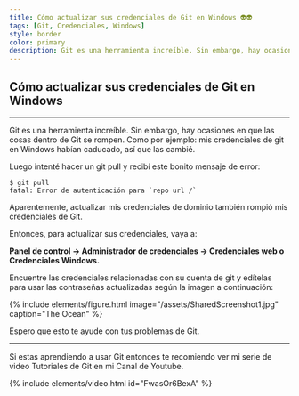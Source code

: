```yaml
---
title: Cómo actualizar sus credenciales de Git en Windows 👽👽
tags: [Git, Credenciales, Windows]
style: border
color: primary
description: Git es una herramienta increíble. Sin embargo, hay ocasiones en que las cosas dentro de Git se rompen. Como por ejemplo: mis credenciales de git en Windows habían caducado, así que las cambié.
---
```


## Cómo actualizar sus credenciales de Git en Windows
----------

Git es una herramienta increíble. Sin embargo, hay ocasiones en que las cosas dentro de Git se rompen. Como por ejemplo: mis credenciales de git en Windows habían caducado, así que las cambié.

Luego intenté hacer un git pull y recibí este bonito mensaje de error:

```terminal
$ git pull
fatal: Error de autenticación para `repo url /`
 ```

Aparentemente, actualizar mis credenciales de dominio también rompió mis credenciales de Git.

Entonces, para actualizar sus credenciales, vaya a:

**Panel de control -> Administrador de credenciales -> Credenciales web o Credenciales Windows.**

Encuentre las credenciales relacionadas con su cuenta de git y edítelas para usar las contraseñas actualizadas según la imagen a continuación:

{% include elements/figure.html image="/assets/SharedScreenshot1.jpg" caption="The Ocean" %}

Espero que esto te ayude con tus problemas de Git.

------------------------

Si estas aprendiendo a usar Git entonces te recomiendo ver mi serie de video Tutoriales de Git en mi Canal de Youtube.

{% include elements/video.html id="FwasOr6BexA" %}
